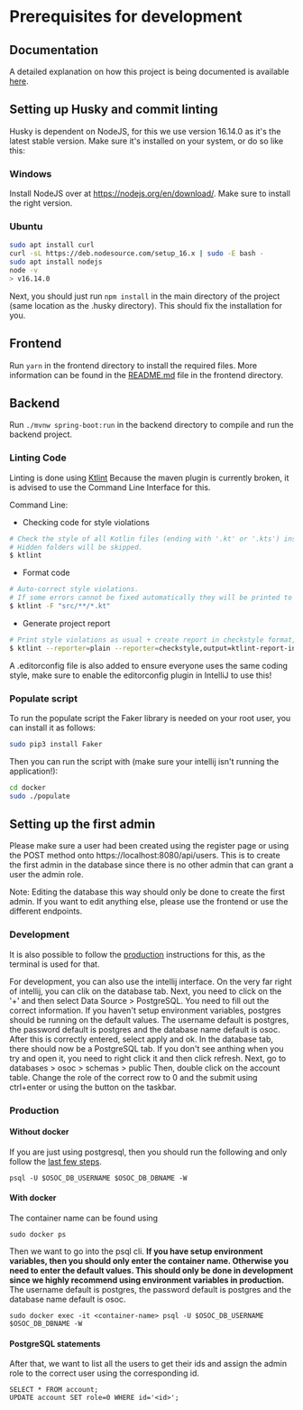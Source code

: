 # Prerequisites for development

## Documentation

A detailed explanation on how this project is being documented is available [here](documentation_standards.md).

## Setting up Husky and commit linting

Husky is dependent on NodeJS, for this we use version 16.14.0 as it's the latest stable version. Make sure it's installed on your system, or do so like this:

### Windows
Install NodeJS over at https://nodejs.org/en/download/. Make sure to install the right version.

### Ubuntu
```bash
sudo apt install curl
curl -sL https://deb.nodesource.com/setup_16.x | sudo -E bash -
sudo apt install nodejs
node -v
> v16.14.0
```

Next, you should just run `npm install` in the main directory of the project (same location as the .husky directory). This should fix the installation for you.

## Frontend
Run `yarn` in the frontend directory to install the required files. More information can be found in the [README.md](../frontend/README.md) file in the frontend directory.

## Backend
Run `./mvnw spring-boot:run` in the backend directory to compile and run the backend project.

### Linting Code
Linting is done using [Ktlint](https://github.com/pinterest/ktlint#command-line-usage)
Because the maven plugin is currently broken, it is advised to use the Command Line Interface for this.

Command Line:
- Checking code for style violations
```sh 
# Check the style of all Kotlin files (ending with '.kt' or '.kts') inside the current dir (recursively).
# Hidden folders will be skipped.
$ ktlint
```
- Format code
```sh 
# Auto-correct style violations.
# If some errors cannot be fixed automatically they will be printed to stderr. 
$ ktlint -F "src/**/*.kt"
```
- Generate project report
```sh 
# Print style violations as usual + create report in checkstyle format, specifying report location. 
$ ktlint --reporter=plain --reporter=checkstyle,output=ktlint-report-in-checkstyle-format.xml
```

A .editorconfig file is also added to ensure everyone uses the same coding style, make sure to enable the editorconfig plugin in IntelliJ to use this!

### Populate script
To run the populate script the Faker library is needed on your root user, you can install it as follows:
```sh
sudo pip3 install Faker
```
Then you can run the script with (make sure your intellij isn't running the application!):
```sh
cd docker
sudo ./populate
```
## Setting up the first admin

Please make sure a user had been created using the register page or using the POST method onto https://localhost:8080/api/users.
This is to create the first admin in the database since there is no other admin that can grant a user the admin role.

Note: Editing the database this way should only be done to create the first admin. 
If you want to edit anything else, please use the frontend or use the different endpoints.

### Development
It is also possible to follow the [production](#production) instructions for this, as the terminal is used for that.

For development, you can also use the intellij interface.
On the very far right of intellij, you can clik on the database tab.
Next, you need to click on the '+' and then select Data Source > PostgreSQL. You need to fill out the correct information.
If you haven't setup environment variables, postgres should be running on the default values.
The username default is postgres, the password default is postgres and the database name default is osoc.
After this is correctly entered, select apply and ok.
In the database tab, there should now be a PostgreSQL tab. 
If you don't see anthing when you try and open it, you need to right click it and then click refresh.
Next, go to databases > osoc > schemas > public
Then, double click on the account table.
Change the role of the correct row to 0 and the submit using ctrl+enter or using the button on the taskbar.

### Production
#### Without docker
If you are just using postgresql, then you should run the following and only follow the [last few steps](#postgresql-statements).
```shell 
psql -U $OSOC_DB_USERNAME $OSOC_DB_DBNAME -W
```

#### With docker
The container name can be found using
```shell
sudo docker ps
```

Then we want to go into the psql cli.
**If you have setup environment variables, then you should only enter the container name. 
Otherwise you need to enter the default values. This should only be done in development since we highly recommend using environment variables in production.**
The username default is postgres, the password default is postgres and the database name default is osoc.
```shell
sudo docker exec -it <container-name> psql -U $OSOC_DB_USERNAME $OSOC_DB_DBNAME -W
```
#### PostgreSQL statements
After that, we want to list all the users to get their ids and assign the admin role to the correct user using the corresponding id.
```shell
SELECT * FROM account;
UPDATE account SET role=0 WHERE id='<id>';
```
